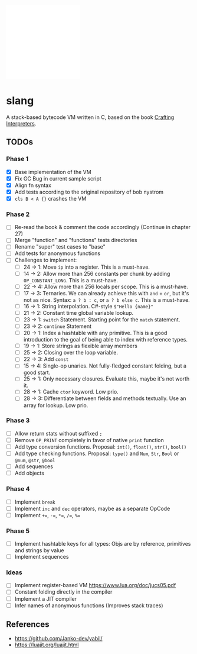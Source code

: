 <img src="./doc/slang-dark.png" width="200">

# slang

A stack-based bytecode VM written in C, based on the book [Crafting Interpreters](https://craftinginterpreters.com/).

## TODOs

### Phase 1

- [x] Base implementation of the VM
- [x] Fix GC Bug in current sample script
- [x] Align fn syntax
- [x] Add tests according to the original repository of bob nystrom
- [x] `cls B < A {}` crashes the VM

### Phase 2

- [ ] Re-read the book & comment the code accordingly (Continue in chapter 27)
- [ ] Merge "function" and "functions" tests directories
- [ ] Rename "super" test cases to "base"
- [ ] Add tests for anonymous functions
- [ ] Challenges to implement:
  - [ ] 24 $\to$ 1: Move `ip` into a register. This is a must-have.
  - [ ] 14 $\to$ 2: Allow more than 256 constants per chunk by adding `OP_CONSTANT_LONG`. This is a must-have.
  - [ ] 22 $\to$ 4: Allow more than 256 locals per scope. This is a must-have.
  - [ ] 17 $\to$ 3: Ternaries. We can already achieve this with `and` + `or`, but it's not as nice. Syntax: `a ? b : c`, or `a ? b else c`. This is a must-have.
  - [ ] 16 $\to$ 1: String interpolation. C#-style `$"Hello {name}"`
  - [ ] 21 $\to$ 2: Constant time global variable lookup.
  - [ ] 23 $\to$ 1: `switch` Statement. Starting point for the `match` statement.
  - [ ] 23 $\to$ 2: `continue` Statement
  - [ ] 20 $\to$ 1: Index a hashtable with any primitive. This is a good introduction to the goal of being able to index with reference types.
  - [ ] 19 $\to$ 1: Store strings as flexible array members
  - [ ] 25 $\to$ 2: Closing over the loop variable.
  - [ ] 22 $\to$ 3: Add `const`
  - [ ] 15 $\to$ 4: Single-op unaries. Not fully-fledged constant folding, but a good start.
  - [ ] 25 $\to$ 1: Only necessary closures. Evaluate this, maybe it's not worth it.
  - [ ] 28 $\to$ 1: Cache `ctor` keyword. Low prio.
  - [ ] 28 $\to$ 3: Differentiate between fields and methods textually. Use an array for lookup. Low prio.

### Phase 3

- [ ] Allow return stats without suffixed `;`
- [ ] Remove `OP_PRINT` completely in favor of native `print` function
- [ ] Add type conversion functions. Proposal: `int()`, `float()`, `str()`, `bool()`
- [ ] Add type checking functions. Proposal: `type()` and `Num`, `Str`, `Bool` or `@num`, `@str`, `@bool`
- [ ] Add sequences
- [ ] Add objects

### Phase 4

- [ ] Implement `break`
- [ ] Implement `inc` and `dec` operators, maybe as a separate OpCode
- [ ] Implement `+=`, `-=`, `*=`, `/=`, `%=`

### Phase 5

- [ ] Implement hashtable keys for all types: Objs are by reference, primitives and strings by value
- [ ] Implement sequences

### Ideas

- [ ] Implement register-based VM https://www.lua.org/doc/jucs05.pdf
- [ ] Constant folding directly in the compiler
- [ ] Implement a JIT compiler
- [ ] Infer names of anonymous functions (Improves stack traces)

## References

- https://github.com/Janko-dev/yabil/
- https://luajit.org/luajit.html
